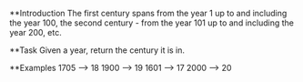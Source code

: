 **Introduction
The first century spans from the year 1 up to and including the year 100, the second century - from the year 101 up to and including the year 200, etc.

**Task
Given a year, return the century it is in.

**Examples
1705 --> 18
1900 --> 19
1601 --> 17
2000 --> 20